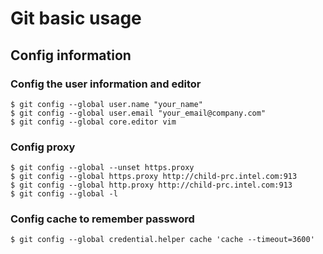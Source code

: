 # Git basic usage

## Config information
### Config the user information and editor
    $ git config --global user.name "your_name"
    $ git config --global user.email "your_email@company.com"
    $ git config --global core.editor vim
### Config proxy
    $ git config --global --unset https.proxy
    $ git config --global https.proxy http://child-prc.intel.com:913
    $ git config --global http.proxy http://child-prc.intel.com:913
    $ git config --global -l
### Config cache to remember password
    $ git config --global credential.helper cache 'cache --timeout=3600'
